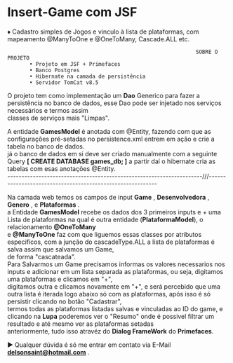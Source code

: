 # Insert-Game com JSF
♦ Cadastro simples de Jogos e vinculo à lista de plataformas, com mapeamento @ManyToOne e @OneToMany, Cascade.ALL etc.


                                                                SOBRE O PROJETO
           • Projeto em JSF + Primefaces
           • Banco Postgres
           • Hibernate na camada de persistência 
           • Servidor TomCat v8.5
           
           
O projeto tem como implementação um **Dao** Generico para fazer a persistência no banco de dados, esse Dao pode ser injetado nos serviços necessários e termos assim  
classes de serviços mais "Limpas".  

A entidade **GamesModel** é anotada com @Entity, fazendo com que as configurações pré-setadas no persistence.xml entrem em ação e crie a tabela no banco de dados.  
já o banco de dados em si deve ser criado manualmente com a seguinte Query **[ CREATE DATABASE games_db; ]** a partir daí o hibernate cria as tabelas com esas anotações @Entity.  
---------------------------------------------------------------------///-----------------------------------------------------------
                  
Na camada web temos os campos de input **Game** , **Desenvolvedora** , **Genero** , e **Plataformas** .  
a Entidade **GamesModel** recebe os dados dos 3 primeiros inputs e + uma Lista de plataformas na qual é outra entidade (**PlataformaModel**), o relacionamento **@OneToMany**  
e **@ManyToOne** faz com que liguemos essas classes por atributos especificos, com a junção do cascadeType.ALL a lista de plataformas é salva assim que salvamos um Game,  
de forma "cascateada".  
Para Salvarmos um Game precisamos informas os valores necessarios nos inputs e adicionar em um lista separada as plataformas, ou seja, digitamos uma plataformas e clicamos em "+",  
digitamos outra e clicamos novamente em "+", e será percebido que uma outra lista é iterada logo abaixo só com as plataformas, após isso é só persistir clicando no botão "Cadastrar",  
termos todas as plataformas listadas salvas e vinculadas ao ID do game, e clicando na **Lupa** poderemos ver o "Resumo" onde é possivel filtrar um resultado e até mesmo ver as plataformas setadas  
anteriormente, tudo isso atravéz do **Dialog FrameWork** do **Primefaces**.



► Qualquer dúvida é só me entrar em contato via E-Mail **delsonsaint@hotmail.com** .  



           
           
                       
